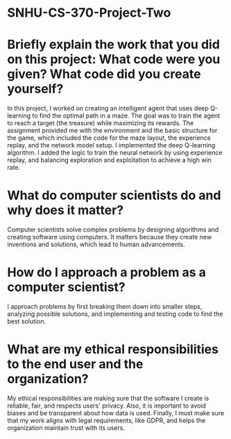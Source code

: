 # SNHU-CS-370-Project-Two
# Briefly explain the work that you did on this project: What code were you given? What code did you create yourself?
In this project, I worked on creating an intelligent agent that uses deep Q-learning to find the optimal path in a maze. The goal was to train the agent to reach a target (the treasure) while maximizing its rewards.
The assignment provided me with the environment and the basic structure for the game, which included the code for the maze layout, the experience replay, and the network model setup. I implemented the deep Q-learning algorithm. I added the logic to train the neural network by using experience replay, and balancing exploration and exploitation to achieve a high win rate.
# What do computer scientists do and why does it matter?
Computer scientists solve complex problems by designing algorithms and creating software using computers. It matters because they create new inventions and solutions, which lead to human advancements.
# How do I approach a problem as a computer scientist?
I approach problems by first breaking them down into smaller steps, analyzing possible solutions, and implementing and testing code to find the best solution.
# What are my ethical responsibilities to the end user and the organization?
My ethical responsibilities are making sure that the software I create is reliable, fair, and respects users' privacy. Also, it is important to avoid biases and be transparent about how data is used. Finally, I must make sure that my work aligns with legal requirements, like GDPR, and helps the organization maintain trust with its users.

